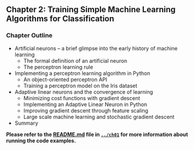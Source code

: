 ##  Chapter 2: Training Simple Machine Learning Algorithms for Classification

### Chapter Outline

- Artificial neurons – a brief glimpse into the early history of machine learning
  - The formal definition of an artificial neuron
  - The perceptron learning rule
- Implementing a perceptron learning algorithm in Python 
  - An object-oriented perceptron API
  - Training a perceptron model on the Iris dataset
- Adaptive linear neurons and the convergence of learning
  - Minimizing cost functions with gradient descent
  - Implementing an Adaptive Linear Neuron in Python
  - Improving gradient descent through feature scaling
  - Large scale machine learning and stochastic gradient descent
- Summary



**Please refer to the [README.md](../ch01/README.md) file in [`../ch01`](../ch01) for more information about running the code examples.**

